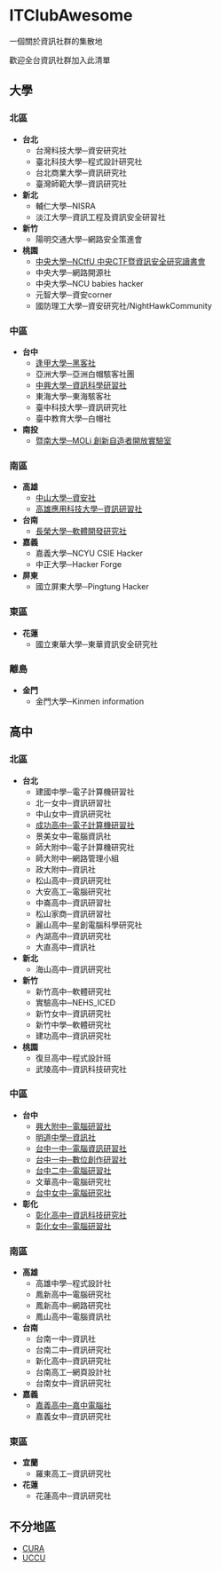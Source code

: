 # ITClubAwesome
一個關於資訊社群的集散地

歡迎全台資訊社群加入此清單

## 大學

### 北區
- **台北**
   - 台灣科技大學─資安研究社
   - 臺北科技大學─程式設計研究社
   - 台北商業大學─資訊研究社
   - 臺灣師範大學─資訊研究社
- **新北**
   - 輔仁大學─NISRA
   - 淡江大學─資訊工程及資訊安全研習社
- **新竹**
   - 陽明交通大學─網路安全策進會
- **桃園**
   - [中央大學─NCtfU 中央CTF暨資訊安全研究讀書會](https://www.facebook.com/nctfu)
   - 中央大學─網路開源社
   - 中央大學─NCU babies hacker
   - 元智大學─資安corner
   - 國防理工大學─資安研究社/NightHawkCommunity

### 中區
- **台中**
   - [逢甲大學─黑客社](https://www.facebook.com/HackerSir.tw)
   - 亞洲大學─亞洲白帽駭客社團
   - [中興大學─資訊科學研習社](https://www.facebook.com/it.nchu/)
   - 東海大學─東海駭客社
   - 臺中科技大學─資訊研究社
   - 臺中教育大學─白帽社
- **南投**
   - [暨南大學─MOLi 創新自造者開放實驗室](http://moli.rocks)

### 南區
- **高雄**
   - [中山大學─資安社](https://www.facebook.com/nsysuisc/)
   - [高雄應用科技大學─資訊研習社](https://www.facebook.com/NKUST.ITC/)
- **台南**
   - [長榮大學─軟體開發研究社](https://www.facebook.com/groups/307192842630804/)
- **嘉義**
   - 嘉義大學─NCYU CSIE Hacker 
   - 中正大學─Hacker Forge
- **屏東**
   - 國立屏東大學─Pingtung Hacker
 
### 東區
- **花蓮**
   - 國立東華大學─東華資訊安全研究社

### 離島
- **金門**
   - 金門大學─Kinmen information

## 高中

### 北區
- **台北**
   - 建國中學─電子計算機研習社 
   - 北一女中─資訊研習社
   - 中山女中─資訊研究社
   - [成功高中─電子計算機研習社](https://www.facebook.com/club.ckcsc.info/)
   - 景美女中─電腦資訊社
   - 師大附中─電子計算機研究社
   - 師大附中─網路管理小組
   - 政大附中─資訊社
   - 松山高中─資訊研究社
   - 大安高工─電腦研究社 
   - 中崙高中─資訊研習社
   - 松山家商─資訊研習社
   - 麗山高中─星創電腦科學研究社
   - 內湖高中─資訊研究社
   - 大直高中─資訊社
- **新北**
   - 海山高中─資訊研究社
- **新竹**
   - 新竹高中─軟體研究社
   - 實驗高中─NEHS_ICED
   - 新竹女中─資訊研究社
   - 新竹中學─軟體研究社
   - 建功高中─資訊研究社
- **桃園**
   - 復旦高中─程式設計班
   - 武陵高中─資訊科技研究社

### 中區
- **台中**
   - [興大附中─電腦研習社](https://www.facebook.com/ASHCHComputingResearchClub/)
   - [明道中學─資訊社](https://www.facebook.com/mdbrainstorm/)
   - [台中一中─電腦資訊研習社](https://www.facebook.com/tcfshcirc/)
   - [台中一中─數位創作研習社](https://www.facebook.com/tcfshDDC/)
   - [台中二中─電腦研習社](https://www.facebook.com/csc241/)
   - 文華高中─電腦研究社
   - [台中女中─電腦研究社](https://www.facebook.com/%E5%8F%B0%E4%B8%AD%E5%A5%B3%E4%B8%AD%E9%9B%BB%E8%85%A6%E7%A0%94%E7%A9%B6%E7%A4%BE-TGIRC-1653097638246873/)
- **彰化**
   - [彰化高中─資訊科技研究社](https://www.facebook.com/CHSH.CITRC/)
   - [彰化女中─電腦研習社](https://www.facebook.com/chgshCGCIP/)


### 南區
- **高雄**
   - 高雄中學─程式設計社
   - 鳳新高中─電腦研究社
   - 鳳新高中─網路研究社
   - 鳳山高中─電腦資訊社
- **台南**
   - 台南一中─資訊社
   - 台南二中─資訊研究社
   - 新化高中─資訊研究社
   - 台南高工─網頁設計社
   - 台南女中─資訊研究社
- **嘉義**
   - [嘉義高中─嘉中電腦社](http://cs.cysh.cy.edu.tw/)
   - 嘉義女中─資訊研究社

### 東區
- **宜蘭**
   - 羅東高工─資訊研究社
- **花蓮**
   - 花蓮高中─資訊研究社

## 不分地區
* [CURA](https://www.facebook.com/cura.tw/)
* [UCCU](https://www.facebook.com/UCCU.Hacker/)

